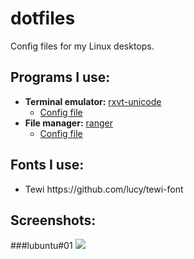# dotfiles

Config files for my Linux desktops.


## Programs I use:

<ul>
  <li><b>Terminal emulator:</b> <a href="https://wiki.archlinux.org/index.php/Rxvt-unicode">rxvt-unicode</a>
    <ul>
      <li><a href="urxvt/.Xdefaults">Config file</a></li>
    </ul>
 </li>
 <li><b>File manager:</b> <a href="https://wiki.archlinux.org/index.php/ranger">ranger</a>
    <ul>
      <li><a href="ranger/rc.conf">Config file</a></li>
    </ul>
 </li>
</ul>


## Fonts I use:

<ul>
<li>Tewi https://github.com/lucy/tewi-font</li>
</ul>


## Screenshots:

###lubuntu#01
<img src="http://i.imgur.com/hmFUCjn.png" />
